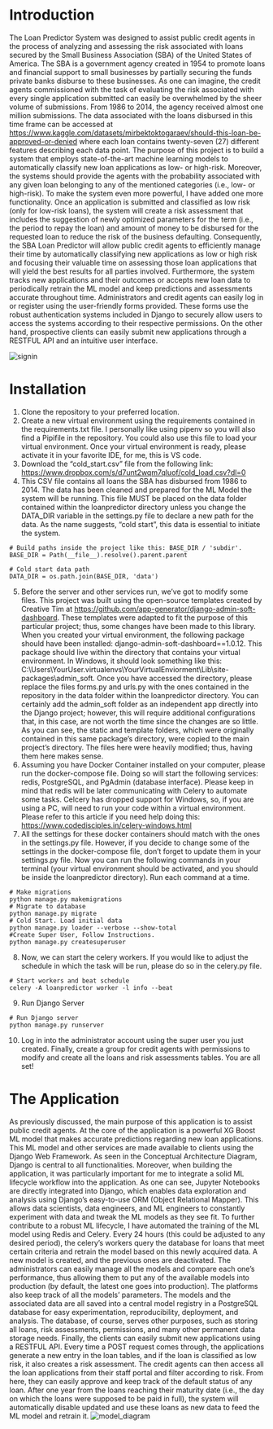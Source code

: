# Introduction
The Loan Predictor System was designed to assist public credit agents in the process of analyzing and assessing the risk associated with loans secured by the Small Business Association (SBA) of the United States of America. The SBA is a government agency created in 1954 to promote loans and financial support to small businesses by partially securing the funds private banks disburse to these businesses. As one can imagine, the credit agents commissioned with the task of evaluating the risk associated with every single application submitted can easily be overwhelmed by the sheer volume of submissions. From 1986 to 2014, the agency received almost one million submissions. The data associated with the loans disbursed in this time frame can be accessed at https://www.kaggle.com/datasets/mirbektoktogaraev/should-this-loan-be-approved-or-denied where each loan contains twenty-seven (27) different features describing each data point. The purpose of this project is to build a system that employs state-of-the-art machine learning models to automatically classify new loan applications as low- or high-risk. Moreover, the systems should provide the agents with the probability associated with any given loan belonging to any of the mentioned categories (i.e., low- or high-risk). To make the system even more powerful, I have added one more functionality. Once an application is submitted and classified as low risk (only for low-risk loans), the system will create a risk assessment that includes the suggestion of newly optimized parameters for the term (i.e., the period to repay the loan) and amount of money to be disbursed for the requested loan to reduce the risk of the business defaulting. Consequently, the SBA Loan Predictor will allow public credit agents to efficiently manage their time by automatically classifying new applications as low or high risk and focusing their valuable time on assessing those loan applications that will yield the best results for all parties involved. Furthermore, the system tracks new applications and their outcomes or accepts new loan data to periodically retrain the ML model and keep predictions and assessments accurate throughout time. Administrators and credit agents can easily log in or register using the user-friendly forms provided. These forms use the robust authentication systems included in Django to securely allow users to access the systems according to their respective permissions. On the other hand, prospective clients can easily submit new applications through a RESTFUL API and an intuitive user interface.

![signin](https://github.com/ricardocolindres/django-xgboost-loan-predictor/assets/83890387/f4948871-023c-4a6c-b36e-887df09d16d6)

# Installation

1.	Clone the repository to your preferred location. 
2.	Create a new virtual environment using the requirements contained in the requirements.txt file. I personally like using pipenv so you will also find a Pipifile in the repository. You could also use this file to load your virtual environment. Once your virtual environment is ready, please activate it in your favorite IDE, for me, this is VS code. 
3.	Download the “cold_start.csv” file from the following link: https://www.dropbox.com/s/d7unt2wqm7qluof/cold_load.csv?dl=0
4.	This CSV file contains all loans the SBA has disbursed from 1986 to 2014. The data has been cleaned and prepared for the ML Model the system will be running. This file MUST be placed on the data folder contained within the loanpredictor directory unless you change the DATA_DIR variable in the settings.py file to declare a new path for the data. As the name suggests, “cold start”, this data is essential to initiate the system. 

```
# Build paths inside the project like this: BASE_DIR / 'subdir'.
BASE_DIR = Path(__file__).resolve().parent.parent

# Cold start data path
DATA_DIR = os.path.join(BASE_DIR, 'data')
```
5.	Before the server and other services run, we’ve got to modify some files. This project was built using the open-source templates created by Creative Tim at https://github.com/app-generator/django-admin-soft-dashboard. These templates were adapted to fit the purpose of this particular project; thus, some changes have been made to this library. When you created your virtual environment, the following package should have been installed: django-admin-soft-dashboard==1.0.12. This package should live within the directory that contains your virtual environment. In Windows, it should look something like this: C:\Users\YourUser\.virtualenvs\YourVirtualEnviorment\Lib\site-packages\admin_soft. Once you have accessed the directory, please replace the files forms.py and urls.py with the ones contained in the repository in the data folder within the loanpredictor directory. You can certainly add the admin_soft folder as an independent app directly into the Django project; however, this will require additional configurations that, in this case, are not worth the time since the changes are so little. As you can see, the static and template folders, which were originally contained in this same package’s directory, were copied to the main project’s directory. The files here were heavily modified; thus, having them here makes sense. 
6.	Assuming you have Docker Container installed on your computer, please run the docker-compose file. Doing so will start the following services: redis, PostgreSQL, and PgAdmin (database interface). Please keep in mind that redis will be later communicating with Celery to automate some tasks. Celcery has dropped support for Windows, so, if you are using a PC, will need to run your code within a virtual environment. Please refer to this article if you need help doing this: https://www.codedisciples.in/celery-windows.html  
7.	All the settings for these docker containers should match with the ones in the settings.py file. However, if you decide to change some of the settings in the docker-compose file, don’t forget to update them in your settings.py file. Now you can run the following commands in your terminal (your virtual environment should be activated, and you should be inside the loanpredictor directory). Run each command at a time. 
```
# Make migrations
python manage.py makemigrations
# Migrate to database
python manage.py migrate
# Cold Start. Load initial data
python manage.py loader --verbose --show-total
#Create Super User, Follow Instructions. 
python manage.py createsuperuser

```
8.	Now, we can start the celery workers. If you would like to adjust the schedule in which the task will be run, please do so in the celery.py file.
```
# Start workers and beat schedule
celery -A loanpredictor worker -l info --beat

``` 
9.	Run Django Server
```
# Run Django server
python manage.py runserver
```
10.	Log in into the administrator account using the super user you just created. Finally, create a group for credit agents with permissions to modify and create all the loans and risk assessments tables. You are all set!  

# The Application
As previously discussed, the main purpose of this application is to assist public credit agents. At the core of the application is a powerful XG Boost ML model that makes accurate predictions regarding new loan applications. This ML model and other services are made available to clients using the Django Web Framework. As seen in the Conceptual Architecture Diagram, Django is central to all functionalities. Moreover, when building the application, it was particularly important for me to integrate a solid ML lifecycle workflow into the application. As one can see, Jupyter Notebooks are directly integrated into Django, which enables data exploration and analysis using Django’s easy-to-use ORM (Object Relational Mapper). This allows data scientists, data engineers, and ML engineers to constantly experiment with data and tweak the ML models as they see fit. To further contribute to a robust ML lifecycle, I have automated the training of the ML model using Redis and Celery. Every 24 hours (this could be adjusted to any desired period), the celery’s workers query the database for loans that meet certain criteria and retrain the model based on this newly acquired data. A new model is created, and the previous ones are deactivated. The administrators can easily manage all the models and compare each one’s performance, thus allowing them to put any of the available models into production (by default, the latest one goes into production). The platforms also keep track of all the models’ parameters. The models and the associated data are all saved into a central model registry in a PostgreSQL database for easy experimentation, reproducibility, deployment, and analysis. The database, of course, serves other purposes, such as storing all loans, risk assessments, permissions, and many other permanent data storage needs. Finally, the clients can easily submit new applications using a RESTFUL API. Every time a POST request comes through, the applications generate a new entry in the loan tables, and if the loan is classified as low risk, it also creates a risk assessment. The credit agents can then access all the loan applications from their staff portal and filter according to risk. From here, they can easily approve and keep track of the default status of any loan. After one year from the loans reaching their maturity date (i.e., the day on which the loans were supposed to be paid in full), the system will automatically disable updated and use these loans as new data to feed the ML model and retrain it.
![model_diagram](https://github.com/ricardocolindres/django-xgboost-loan-predictor/assets/83890387/72ade4ba-fa26-483c-8331-d448d43668bf)

